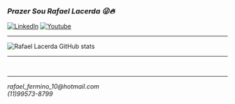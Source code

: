 ### ___Prazer Sou Rafael Lacerda 😜🔥___

[![Linkedln](https://img.shields.io/badge/LinkedIn-0077B5?style=for-the-badge&logo=linkedin&logoColor=white)](https://www.linkedin.com/in/rafael-lacerda-fermino-03a482195/)    [![Youtube](https://img.shields.io/badge/YouTube-FF0000?style=for-the-badge&logo=youtube&logoColor=white)](https://www.youtube.com/channel/UC2BsadJ5Ma_SbEipQ0vYHnQ)
<hr>

![Rafael Lacerda GitHub stats](https://github-readme-stats.vercel.app/api?username=rafalacerda10&show_icons=true&theme=dark)

<hr>
 


 </div>

 <br>
<hr>
<em>rafael_fermino_10@hotmail.com</em> <br>
<em>(11)99573-8799</em>

